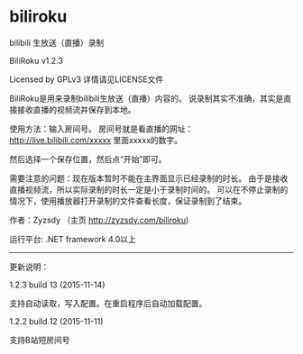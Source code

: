 ﻿# biliroku
bilibili 生放送（直播）录制

BiliRoku v1.2.3

Licensed by GPLv3 详情请见LICENSE文件

BiliRoku是用来录制bilibili生放送（直播）内容的。
说录制其实不准确，其实是直接接收直播的视频流并保存到本地。

使用方法：输入房间号。
房间号就是看直播的网址：http://live.bilibili.com/xxxxx
里面xxxxx的数字。

然后选择一个保存位置，然后点“开始”即可。

需要注意的问题：现在版本暂时不能在主界面显示已经录制的时长。
由于是接收直播视频流，所以实际录制的时长一定是小于录制时间的。
可以在不停止录制的情况下，使用播放器打开录制的文件查看长度，保证录制到了结束。

作者：Zyzsdy
（主页 http://zyzsdy.com/biliroku)

运行平台: .NET framework 4.0以上

-------------

更新说明：

1.2.3 build 13 (2015-11-14)

支持自动读取，写入配置。在重启程序后自动加载配置。

1.2.2 build 12 (2015-11-11)

支持B站短房间号